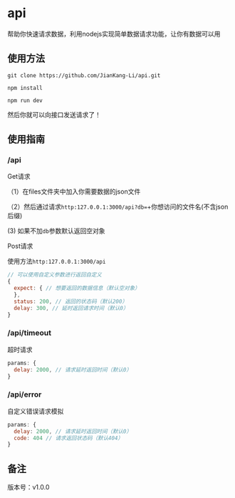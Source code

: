 # api

帮助你快速请求数据，利用nodejs实现简单数据请求功能，让你有数据可以用

## 使用方法

`git clone https://github.com/JianKang-Li/api.git`

`npm install`

`npm run dev`

然后你就可以向接口发送请求了！

## 使用指南
### /api

Get请求

（1）在files文件夹中加入你需要数据的json文件

（2）然后通过请求`http:127.0.0.1:3000/api?db=`+你想访问的文件名(不含json后缀)

 (3) 如果不加`db`参数默认返回空对象

Post请求

使用方法`http:127.0.0.1:3000/api`
```js
// 可以使用自定义参数进行返回自定义
{
  expect: { // 想要返回的数据信息（默认空对象）
  },
  status: 200, // 返回的状态码（默认200）
  delay: 300, // 延时返回请求时间（默认0）
}
```
### /api/timeout
超时请求

```js
params: {
  delay: 2000, // 请求延时返回时间（默认0）
}
```

### /api/error
自定义错误请求模拟
```js
params: {
  delay: 2000, // 请求延时返回时间（默认0）
  code: 404 // 请求返回状态码（默认404）
}
```

## 备注
版本号：v1.0.0
